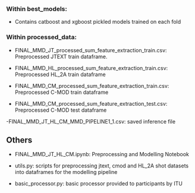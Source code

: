 ### Within best_models:
- Contains catboost and xgboost pickled models trained on each fold

### Within processed_data:

- FINAL_MMD_JT_processed_sum_feature_extraction_train.csv:  Preprocessed JTEXT train dataframe.

- FINAL_MMD_HL_processed_sum_feature_extraction_train.csv:  Preprocessed HL_2A train dataframe

- FINAL_MMD_CM_processed_sum_feature_extraction_train.csv:  Preprocessed C-MOD train dataframe

- FINAL_MMD_CM_processed_sum_feature_extraction_test.csv:  Preprocessed C-MOD test dataframe

-FINAL_MMD_JT_HL_CM_MMD_PIPELINE1_1.csv:  saved  inference file

## Others

- FINAL_MMD_JT_HL_CM.ipynb: Preprocessing and Modelling Notebook

- utils.py: scripts for preprocessing jtext, cmod and HL_2A shot datasets into dataframes for the modelling pipeline

- basic_processor.py: basic processor provided to participants by ITU
